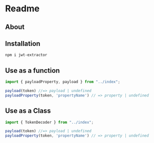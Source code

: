 # Readme

## About



## Installation

```bash
npm i jwt-extractor
```

## Use as a function

```javascript
import { payloadProperty, payload } from "../index";

payload(token) //=> payload | undefined
payloadProperty(token, 'propertyName') // => property | undefined
```

## Use as a Class

```javascript
import { TokenDecoder } from "../index";

payload(token) //=> payload | undefined
payloadProperty(token, 'propertyName') // => property | undefined
```



